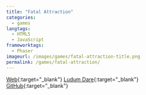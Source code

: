 ```yaml
---
title: "Fatal Attraction"
categories:
  - games
langtags:
  - HTML5
  - JavaScript
frameworktags:
  - Phaser
imageurl: /images/games/fatal-attraction-title.png
permalink: /games/fatal-attraction/
---
```

[Web](/fatal-attraction/){:target="_blank"}
[Ludum Dare](http://ludumdare.com/compo/ludum-dare-32/?action=preview&uid=34508){:target="_blank"}
[GitHub](https://github.com/erbridge/fatal-attraction){:target="_blank"}
